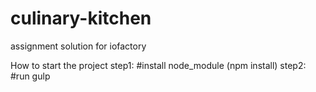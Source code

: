 # culinary-kitchen
assignment solution for iofactory

How to start the project
step1: #install node_module (npm install)
step2: #run gulp 
